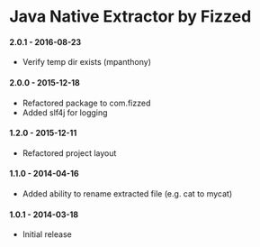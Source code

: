 Java Native Extractor by Fizzed
===============================

#### 2.0.1 - 2016-08-23
 - Verify temp dir exists (mpanthony)

#### 2.0.0 - 2015-12-18
 - Refactored package to com.fizzed
 - Added slf4j for logging

#### 1.2.0 - 2015-12-11
 - Refactored project layout

#### 1.1.0 - 2014-04-16
 - Added ability to rename extracted file (e.g. cat to mycat)

#### 1.0.1 - 2014-03-18
 - Initial release
